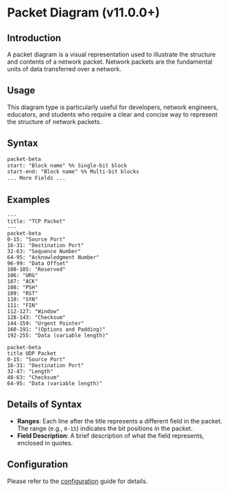 # Packet Diagram (v11.0.0+)

## Introduction

A packet diagram is a visual representation used to illustrate the structure and contents of a network packet. Network packets are the fundamental units of data transferred over a network.

## Usage

This diagram type is particularly useful for developers, network engineers, educators, and students who require a clear and concise way to represent the structure of network packets.

## Syntax

```md
packet-beta
start: "Block name" %% Single-bit block
start-end: "Block name" %% Multi-bit blocks
... More Fields ...
```

## Examples

```mermaid-example
---
title: "TCP Packet"
---
packet-beta
0-15: "Source Port"
16-31: "Destination Port"
32-63: "Sequence Number"
64-95: "Acknowledgment Number"
96-99: "Data Offset"
100-105: "Reserved"
106: "URG"
107: "ACK"
108: "PSH"
109: "RST"
110: "SYN"
111: "FIN"
112-127: "Window"
128-143: "Checksum"
144-159: "Urgent Pointer"
160-191: "(Options and Padding)"
192-255: "Data (variable length)"
```

```mermaid-example
packet-beta
title UDP Packet
0-15: "Source Port"
16-31: "Destination Port"
32-47: "Length"
48-63: "Checksum"
64-95: "Data (variable length)"
```

## Details of Syntax

- **Ranges**: Each line after the title represents a different field in the packet. The range (e.g., `0-15`) indicates the bit positions in the packet.
- **Field Description**: A brief description of what the field represents, enclosed in quotes.

## Configuration

Please refer to the [configuration](/config/schema-docs/config-defs-packet-diagram-config.html) guide for details.

<!--

Theme variables are not currently working due to a mermaid bug. The passed values are not being propagated into styles function.

## Theme Variables

| Property         | Description                | Default Value |
| ---------------- | -------------------------- | ------------- |
| byteFontSize     | Font size of the bytes     | '10px'        |
| startByteColor   | Color of the starting byte | 'black'       |
| endByteColor     | Color of the ending byte   | 'black'       |
| labelColor       | Color of the labels        | 'black'       |
| labelFontSize    | Font size of the labels    | '12px'        |
| titleColor       | Color of the title         | 'black'       |
| titleFontSize    | Font size of the title     | '14px'        |
| blockStrokeColor | Color of the block stroke  | 'black'       |
| blockStrokeWidth | Width of the block stroke  | '1'           |
| blockFillColor   | Fill color of the block    | '#efefef'     |

## Example on config and theme

```mermaid-example
---
config:
  packet:
    showBits: true
  themeVariables:
    packet:
      startByteColor: red
---
packet-beta
0-15: "Source Port"
16-31: "Destination Port"
32-63: "Sequence Number"
```

-->
